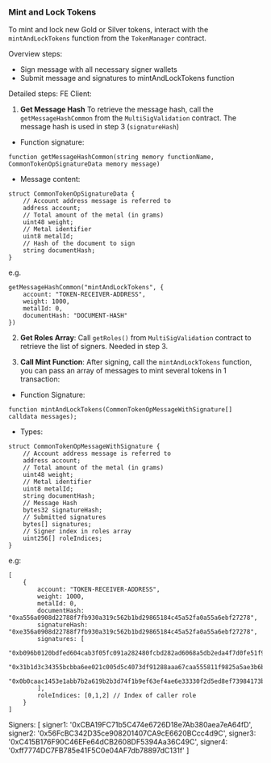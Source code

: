 ### Mint and Lock Tokens

To mint and lock new Gold or Silver tokens, interact with the `mintAndLockTokens` function from the `TokenManager` contract.

Overview steps:
* Sign message with all necessary signer wallets
* Submit message and signatures to mintAndLockTokens function

Detailed steps:
FE Client:

1. **Get Message Hash** To retrieve the message hash, call the `getMessageHashCommon` from the `MultiSigValidation` contract. The message hash is used in step 3 (`signatureHash`)

* Function signature:
```
function getMessageHashCommon(string memory functionName, CommonTokenOpSignatureData memory message)
```

* Message content:

```
struct CommonTokenOpSignatureData {
    // Account address message is referred to
    address account;
    // Total amount of the metal (in grams)
    uint48 weight;
    // Metal identifier
    uint8 metalId;
    // Hash of the document to sign
    string documentHash;
}
```

e.g. 
```
getMessageHashCommon("mintAndLockTokens", {
    account: "TOKEN-RECEIVER-ADDRESS",
    weight: 1000,
    metalId: 0,
    documentHash: "DOCUMENT-HASH"
})
```

2. **Get Roles Array**: Call `getRoles()` from `MultiSigValidation` contract to retrieve the list of signers. Needed in step 3.


3. **Call Mint Function**: After signing, call the `mintAndLockTokens` function, you can pass an array of messages to mint several tokens in 1 transaction:

* Function Signature:
```
function mintAndLockTokens(CommonTokenOpMessageWithSignature[] calldata messages);
```

* Types:
```
struct CommonTokenOpMessageWithSignature {
    // Account address message is referred to
    address account;
    // Total amount of the metal (in grams)
    uint48 weight;
    // Metal identifier
    uint8 metalId;
    string documentHash;
    // Message Hash
    bytes32 signatureHash;
    // Submitted signatures
    bytes[] signatures;
    // Signer index in roles array
    uint256[] roleIndices;
}
```

e.g:
```
[
    {
        account: "TOKEN-RECEIVER-ADDRESS",
        weight: 1000,
        metalId: 0,
        documentHash: "0xa556a0908d22788f7fb930a319c562b1bd29865184c45a52fa0a55a6ebf27278",
        signatureHash: "0xe356a0908d22788f7fb930a319c562b1bd29865184c45a52fa0a55a6ebf27278",
        signatures: [
            "0xb096b0120bdfed604cab3f05fc091a282480fcbd282ad6068a5db2eda4f7d0fe51f9f91f193958cab7470e7ef3b88c5022db6344c58921ba74b30b6abd5d79051b",
            "0x31b1d3c34355bcbba6ee021c005d5c4073df91288aaa67caa555811f9825a5ae3b6b5b5a22d1e15baa58d01783077d053e200427753010ca38e8982eab8244451c",
            "0x0b0caac1453e1abb7b2a619b2b3d74f1b9ef63ef4ae6e33330f2d5ed8ef73984173b853d6b1703e24387baf89c15f7a0e1eb76f205121a59a45045b4c68974591c"
        ],
        roleIndices: [0,1,2] // Index of caller role
    }
]
```




Signers: [
    signer1: '0xCBA19FC71b5C474e6726D18e7Ab380aea7eA64fD',
    signer2: '0x56FcBC342D35ce908201407CA9cE6620BCcc4d9C',
    signer3: '0xC415B176F90C46EFe64dCB2608DF5394Aa36C49C',
    signer4: '0xff7774DC7FB785e41F5C0e04AF7db78897dC131f'
]